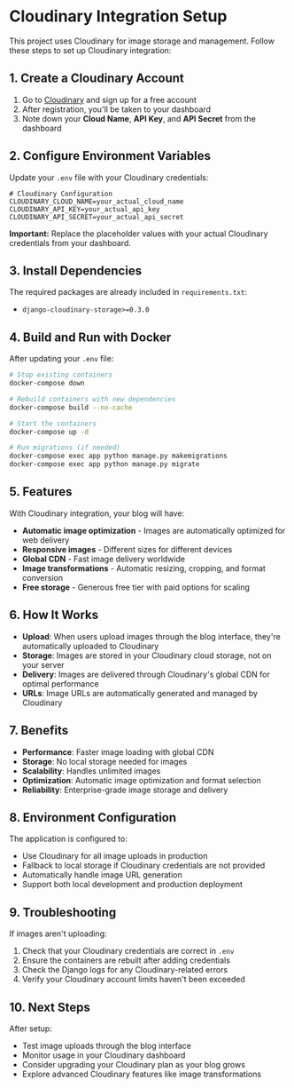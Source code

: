# Cloudinary Integration Setup

This project uses Cloudinary for image storage and management. Follow these steps to set up Cloudinary integration:

## 1. Create a Cloudinary Account

1. Go to [Cloudinary](https://cloudinary.com) and sign up for a free account
2. After registration, you'll be taken to your dashboard
3. Note down your **Cloud Name**, **API Key**, and **API Secret** from the dashboard

## 2. Configure Environment Variables

Update your `.env` file with your Cloudinary credentials:

```env
# Cloudinary Configuration
CLOUDINARY_CLOUD_NAME=your_actual_cloud_name
CLOUDINARY_API_KEY=your_actual_api_key
CLOUDINARY_API_SECRET=your_actual_api_secret
```

**Important:** Replace the placeholder values with your actual Cloudinary credentials from your dashboard.

## 3. Install Dependencies

The required packages are already included in `requirements.txt`:
- `django-cloudinary-storage>=0.3.0`

## 4. Build and Run with Docker

After updating your `.env` file:

```bash
# Stop existing containers
docker-compose down

# Rebuild containers with new dependencies
docker-compose build --no-cache

# Start the containers
docker-compose up -d

# Run migrations (if needed)
docker-compose exec app python manage.py makemigrations
docker-compose exec app python manage.py migrate
```

## 5. Features

With Cloudinary integration, your blog will have:

- **Automatic image optimization** - Images are automatically optimized for web delivery
- **Responsive images** - Different sizes for different devices
- **Global CDN** - Fast image delivery worldwide
- **Image transformations** - Automatic resizing, cropping, and format conversion
- **Free storage** - Generous free tier with paid options for scaling

## 6. How It Works

- **Upload**: When users upload images through the blog interface, they're automatically uploaded to Cloudinary
- **Storage**: Images are stored in your Cloudinary cloud storage, not on your server
- **Delivery**: Images are delivered through Cloudinary's global CDN for optimal performance
- **URLs**: Image URLs are automatically generated and managed by Cloudinary

## 7. Benefits

- **Performance**: Faster image loading with global CDN
- **Storage**: No local storage needed for images
- **Scalability**: Handles unlimited images
- **Optimization**: Automatic image optimization and format selection
- **Reliability**: Enterprise-grade image storage and delivery

## 8. Environment Configuration

The application is configured to:
- Use Cloudinary for all image uploads in production
- Fallback to local storage if Cloudinary credentials are not provided
- Automatically handle image URL generation
- Support both local development and production deployment

## 9. Troubleshooting

If images aren't uploading:
1. Check that your Cloudinary credentials are correct in `.env`
2. Ensure the containers are rebuilt after adding credentials
3. Check the Django logs for any Cloudinary-related errors
4. Verify your Cloudinary account limits haven't been exceeded

## 10. Next Steps

After setup:
- Test image uploads through the blog interface
- Monitor usage in your Cloudinary dashboard
- Consider upgrading your Cloudinary plan as your blog grows
- Explore advanced Cloudinary features like image transformations

